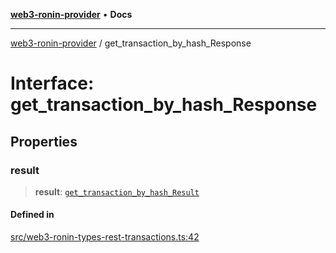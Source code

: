 [**web3-ronin-provider**](../README.md) • **Docs**

***

[web3-ronin-provider](../globals.md) / get\_transaction\_by\_hash\_Response

# Interface: get\_transaction\_by\_hash\_Response

## Properties

### result

> **result**: [`get_transaction_by_hash_Result`](get_transaction_by_hash_Result.md)

#### Defined in

[src/web3-ronin-types-rest-transactions.ts:42](https://github.com/chuacw/web3-ronin-provider/blob/5e9462adf1edb8f1f7982dc5f4e5bd7094a4d6eb/src/web3-ronin-types-rest-transactions.ts#L42)
